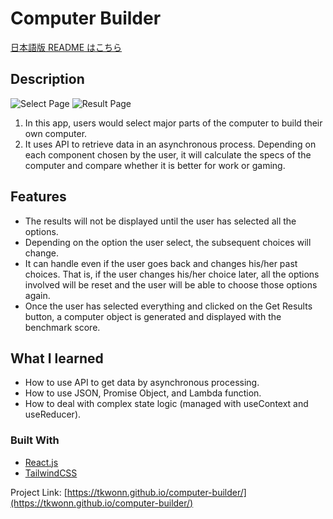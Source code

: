 # Computer Builder

[日本語版 README はこちら](https://github.com/tkwonn/computer-builder/blob/main/README-ja.md)

## Description

![Select Page](https://user-images.githubusercontent.com/66197642/142282701-15155a1b-2521-47fc-80f0-cc6b00abc91d.png)
![Result Page](https://user-images.githubusercontent.com/66197642/142282330-75ac1d27-0f2a-4f95-bf24-35265731b85f.png)

1. In this app, users would select major parts of the computer to build their own computer.
2. It uses API to retrieve data in an asynchronous process. Depending on each component chosen by the user, it will calculate the specs of the computer and compare whether it is better for work or gaming.

## Features

* The results will not be displayed until the user has selected all the options.
* Depending on the option the user select, the subsequent choices will change.
* It can handle even if the user goes back and changes his/her past choices. That is, if the user changes his/her choice later, all the options involved will be reset and the user will be able to choose those options again.
* Once the user has selected everything and clicked on the Get Results button, a computer object is generated and displayed with the benchmark score.

## What I learned

* How to use API to get data by asynchronous processing.
* How to use JSON, Promise Object, and Lambda function.
* How to deal with complex state logic (managed with useContext and useReducer).


### Built With

* [React.js](https://reactjs.org/)
* [TailwindCSS](https://tailwindui.com/)


Project Link: [https://tkwonn.github.io/computer-builder/](https://tkwonn.github.io/computer-builder/)






